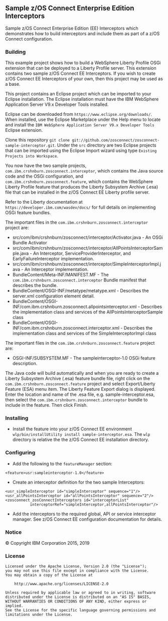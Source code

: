 ## Sample z/OS Connect Enterprise Edition Interceptors

Sample z/OS Connect Enterprise Edition (EE) Interceptors which demonstrates how to build interceptors and include them as part of a z/OS Connect configuration.

### Building

This example project shows how to build a WebSphere Liberty Profile OSGi extension that can be deployed to a Liberty Profile server. This extension contains two sample z/OS Connect EE Interceptors.  If you wish to create z/OS Connect EE Interceptors of your own, then this project may be used as a base.

This project contains an Eclipse project which can be imported to your Eclipse installation.  The Eclipse installation must have the IBM WebSphere Application Server V9.x Developer Tools installed.

Eclipse can be downloaded from `https://www.eclipse.org/downloads/`. When installed, use the Eclipse Marketplace under the Help menu to locate and install the `IBM WebSphere Application Server V9.x Developer Tools` Eclipse extension.

Clone this repository `git clone git://github.com/zosconnect/zosconnect-sample-interceptor.git`.  Under the `src` directory are two Eclipse projects that can be imported using the Eclipse Import wizard using type `Existing Projects into Workspace`.

You now have the two sample projects, `com.ibm.crshnburn.zosconnect.interceptor`, which contains the Java source code and the OSGi configuration, and `com.ibm.crshnburn.zosconnect.feature`, which contains the WebSphere Liberty Profile feature that produces the Liberty Subsystem Archive (.esa) file that can be installed in the z/OS Connect EE Liberty profile server.

Refer to the Liberty documentation at `https://developer.ibm.com/wasdev/docs/` for full details on implementing OSGi feature bundles.

The important files in the `com.ibm.crshnburn.zosconnect.interceptor` project are:

* src/com/ibm/crshnburn/zosconnect/interceptor/Activator.java - An OSGi Bundle Activator
* src/com/ibm/crshnburn/zosconnect/interceptor/AllPointsInterceptorSample.java - An Interceptor, ServiceProviderInterceptor, and EarlyFailureInterceptor implementation.
* src/com/ibm/crshnburn/zosconnect/interceptor/SimpleInterceptorImpl.java - An Interceptor implementation.
* BundleContent/Meta-INF/MANIFEST.MF - The `com.ibm.crshnburn.zosconnect.interceptor` Bundle manifest that describes the bundle.
* BundleContent/OSGI-INF/metatype/metatype.xml - Describes the server.xml configuration element detail.
* BundleContent/OSGI-INF/com.ibm.crshnburn.zosconnect.allpointsinterceptor.xml - Describes  the implementation class and services of the AllPointsInterceptorSample class
* BundleContent/OSGI-INF/com.ibm.crshnburn.zosconnect.interceptor.xml - Describes  the implementation class and services of the SimpleInterceptorImpl class

The important files in the `com.ibm.crshnburn.zosconnect.feature` project are:

* OSGI-INF/SUBSYSTEM.MF - The sampleinterceptor-1.0 OSGi feature description.

The Java code will build automatically and when you are ready to create a Liberty Subsystem Archive (.esa) feature bundle file, right click on the `com.ibm.crshnburn.zosconnect.feature` project and select Export/Liberty Feature (ESA) menu item.  The Liberty Feature Export dialog is displayed. Enter the location and name of the .esa file, e.g. sample-interceptor.esa, then select the `com.ibm.crshnburn.zosconnect.interceptor` bundle to include in the feature. Then click Finish.

### Installing

* Install the feature into your z/OS Connect EE environment `wlp/bin/installUtility install sample-interceptor.esa`.  The `wlp` directory is relative the the z/OS Connect EE installation directory.

### Configuring

* Add the following to the `featureManager` section:
```
<feature>usr:sampleinterceptor-1.0</feature>
```
* Create an interceptor definition for the two sample Interceptors:

```
<usr_simpleInterceptor id="simpleInterceptor" sequence="1"/>
<usr_allPointsInterceptor id="allPointsInterceptor" sequence="2"/>
<zosconnect_zosConnectInterceptors id="interceptorList"
           interceptorRef="simpleInterceptor,allPointsInterceptor"/>
```
* Add the interceptors to the required global, API or service interceptor manager.  See z/OS Connect EE configuration documentation for details.


### Notice

&copy; Copyright IBM Corporation 2015, 2019

### License
```
Licensed under the Apache License, Version 2.0 (the "License");
you may not use this file except in compliance with the License.
You may obtain a copy of the License at

    http://www.apache.org/licenses/LICENSE-2.0

Unless required by applicable law or agreed to in writing, software
distributed under the License is distributed on an "AS IS" BASIS,
WITHOUT WARRANTIES OR CONDITIONS OF ANY KIND, either express or implied.
See the License for the specific language governing permissions and
limitations under the License.
```
